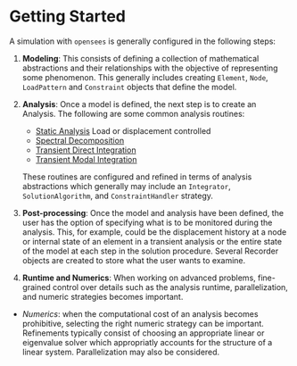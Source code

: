 # Getting Started

A simulation with `opensees` is generally configured in the following steps:

1.  **Modeling**: This consists of defining a collection of mathematical
    abstractions and their relationships with the objective of representing
    some phenomenon. This generally includes creating
    `Element`, `Node`, `LoadPattern` and `Constraint` objects that define the
    model. 

2.  **Analysis**: Once a model is defined, the next step is to create
    an Analysis. The following are some common analysis routines:

    - [Static Analysis]() Load or displacement controlled
    - [Spectral Decomposition]()
    - [Transient Direct Integration]()
    - [Transient Modal Integration]()

    These routines are configured and refined in terms of analysis 
    abstractions which generally may include an `Integrator`, 
    `SolutionAlgorithm`, and `ConstraintHandler` strategy.

3.  **Post-processing**: Once the model and analysis have been
    defined, the user has the option of specifying what is to be
    monitored during the analysis. This, for example, could be the
    displacement history at a node or internal state of an element in a
    transient analysis or the entire state of the model at each step in
    the solution procedure. Several Recorder objects are created to
    store what the user wants to examine.

4.  **Runtime and Numerics**: When working on advanced problems, fine-grained
    control over details such as the analysis runtime, parallelization, and
    numeric strategies becomes important.

  -  *Numerics*: when the computational cost of an analysis
     becomes prohibitive, selecting the right numeric strategy can be important.
     Refinements typically consist of choosing an appropriate linear or eigenvalue 
     solver which appropriatly accounts for the structure of a linear system.
     Parallelization may also be considered.

